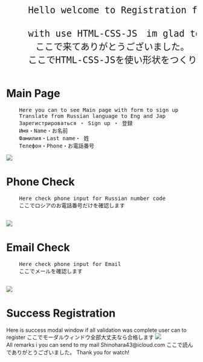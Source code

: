 <html>
  <header>
    <pre style="font-size:18pt;">
    Hello welcome to Registration form <br>
    with use HTML-CSS-JS　im glad to see you!
    ここで来てありがとうございました。
    ここでHTML-CSS-JSを使い形状をつくりました。
</pre>
  </header>
<div style="">
<h1>Main Page</h1>
  <pre>
    Here you can to see Main page with form to sign up
    Translate from Russian language to Eng and Jap
    Зарегистрироваться ・ Sign up ・ 登録
    Имя・Name・お名前
    Фамилия・Last name・ 姓
    Телефон・Phone・お電話番号
</pre>
<img src="https://github.com/ShineBulate/HTML-CSS-JS-REGISTRATION-FORM/assets/89338809/f27d77d4-8097-4d63-ad27-dba7a11ba439/">
</div>
<div style="">
<h1>Phone Check</h1>
  <pre>
    Here check phone input for Russian number code
    ここでロシアのお電話番号だけを確認します
  </pre>
  <img src="https://github.com/ShineBulate/adaptive-design-without-Boostrap/assets/89338809/9d8f4ab2-ff07-40c0-b927-59b5711137b8/">
  <h1>Email Check</h1>
    <pre>
    Here check phone input for Email
    ここでメールを確認します
  </pre>
  <img src="https://github.com/ShineBulate/adaptive-design-without-Boostrap/assets/89338809/38426401-828e-49dd-88c4-5a397e9a7ec3/">
</div>
<div style="">
<h1>Success Registration</h1>
  Here is success modal window if all validation was complete user can to register
  ここでモーダルウィンドウ全部大丈夫なら合格します
  <img src="https://github.com/ShineBulate/adaptive-design-without-Boostrap/assets/89338809/ea37084b-7ad8-4686-ba60-235748a8d8d3/">
</div>
<span style="forn-size:16pt;">
  All remarks i you can send to my mail Shinohara43@icloud.com
  ここで読んでありがとうございました。
  Thank you for watch!
</span>
</div>
</html>
